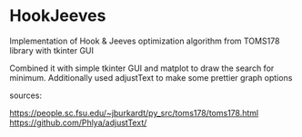 # HookJeeves
Implementation of Hook &amp; Jeeves optimization algorithm from TOMS178 library with tkinter GUI


Combined it with simple tkinter GUI and matplot to draw the search for minimum. Additionally used adjustText to make some prettier graph options


sources:

https://people.sc.fsu.edu/~jburkardt/py_src/toms178/toms178.html
https://github.com/Phlya/adjustText/
